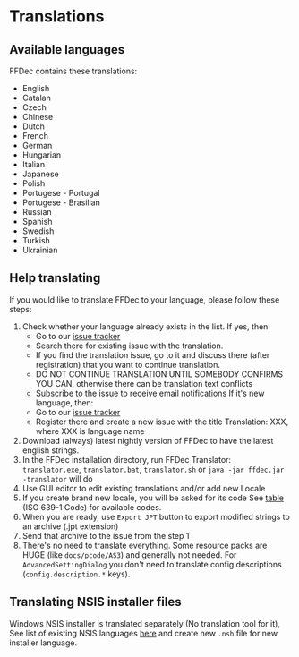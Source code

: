 # Translations

## Available languages
 FFDec contains these translations:
 - English
 - Catalan
 - Czech
 - Chinese
 - Dutch
 - French
 - German
 - Hungarian
 - Italian
 - Japanese
 - Polish
 - Portugese - Portugal
 - Portugese - Brasilian
 - Russian
 - Spanish
 - Swedish
 - Turkish
 - Ukrainian

## Help translating
If you would like to translate FFDec to your language, please follow these steps:

1. Check whether your language already exists in the list.
   If yes, then:
     - Go to our [issue tracker]
     - Search there for existing issue with the translation.
     - If you find the translation issue, go to it and discuss there (after registration) that you want to continue translation.
     - DO NOT CONTINUE TRANSLATION UNTIL SOMEBODY CONFIRMS YOU CAN, otherwise there can be translation text conflicts
     - Subscribe to the issue to receive email notifications
   If it's new language, then:
     - Go to our [issue tracker]
     - Register there and create a new issue with the title Translation: XXX, where XXX is language name          
2. Download (always) latest nightly version of FFDec to have the latest english strings.
3. In the FFDec installation directory, run FFDec Translator:
  `translator.exe`, `translator.bat`, `translator.sh` or `java -jar ffdec.jar -translator` will do
4. Use GUI editor to edit existing translations and/or add new Locale
5. If you create brand new locale, you will be asked for its code
 See [table](http://www.loc.gov/standards/iso639-2/php/code_list.php) (ISO 639-1 Code) for available codes.
6. When you are ready, use `Export JPT` button to export modified strings to an archive (.jpt extension)
7. Send that archive to the issue from the step 1
8. There's no need to translate everything. Some resource packs are HUGE (like `docs/pcode/AS3`) and generally not needed.
 For `AdvancedSettingDialog` you don't need to translate config descriptions (`config.description.*` keys).

## Translating NSIS installer files
Windows NSIS installer is translated separately (No translation tool for it),
See list of existing NSIS languages [here](https://github.com/jindrapetrik/jpexs-decompiler/tree/dev/nsis_locales)
and create new `.nsh` file for new installer language.

[issue tracker]: https://www.free-decompiler.com/flash/